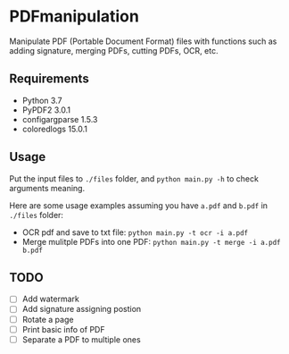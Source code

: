 # PDFmanipulation

Manipulate PDF (Portable Document Format) files with functions such as adding signature, merging PDFs, cutting PDFs, OCR, etc.

## Requirements
- Python 3.7
- PyPDF2 3.0.1
- configargparse 1.5.3
- coloredlogs 15.0.1

## Usage

Put the input files to `./files` folder, and `python main.py -h` to check arguments meaning.

Here are some usage examples assuming you have `a.pdf` and `b.pdf` in `./files` folder:
- OCR pdf and save to txt file: `python main.py -t ocr -i a.pdf`
- Merge mulitple PDFs into one PDF: `python main.py -t merge -i a.pdf b.pdf`

## TODO
- [ ] Add watermark
- [ ] Add signature assigning postion
- [ ] Rotate a page
- [ ] Print basic info of PDF
- [ ] Separate a PDF to multiple ones
